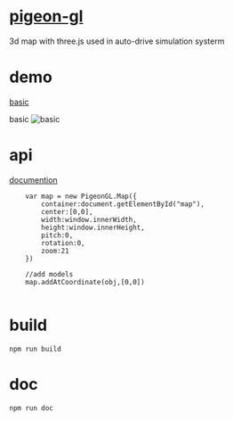 # [pigeon-gl](https://mizy.github.io/pigeonGL)
3d map with three.js 
used in auto-drive simulation systerm

# demo 
[basic](https://mizy.github.io/pigeonGL/examples/basic/index.html)

basic
![basic](https://mizy.github.io/pigeonGL/snapshot-basic.png)
 
# api
[documention](https://mizy.github.io/pigeonGL/doc/)
```
    var map = new PigeonGL.Map({
        container:document.getElementById("map"),
        center:[0,0],
        width:window.innerWidth,
        height:window.innerHeight,
        pitch:0,
        rotation:0,
        zoom:21
    })

    //add models
    map.addAtCoordinate(obj,[0,0])
    
```


# build
```
npm run build
```

# doc
```
npm run doc
```
